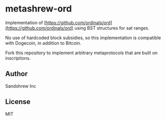 # metashrew-ord

Implementation of [https://github.com/ordinals/ord](https://github.com/ordinals/ord) using BST structures for sat ranges.

No use of hardcoded block subsidies, so this implementation is compatible with Dogecoin, in addition to Bitcoin.

Fork this repository to implement arbitrary metaprotocols that are built on inscriptions.

## Author

Sandshrew Inc

## License

MIT
